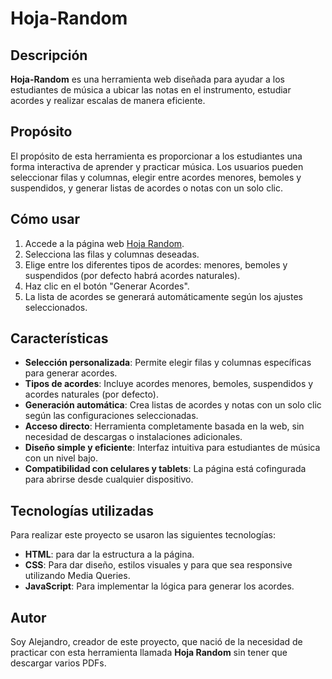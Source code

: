 # Hoja-Random


## Descripción
**Hoja-Random** es una herramienta web diseñada para ayudar a los estudiantes de música a ubicar las notas en el instrumento, estudiar acordes y realizar escalas de manera eficiente.

## Propósito
El propósito de esta herramienta es proporcionar a los estudiantes una forma interactiva de aprender y practicar música. Los usuarios pueden seleccionar filas y columnas, elegir entre acordes menores, bemoles y suspendidos, y generar listas de acordes o notas con un solo clic.

## Cómo usar
1. Accede a la página web [Hoja Random](https://24861379.github.io/Hoja-Random/).
2. Selecciona las filas y columnas deseadas.
3. Elige entre los diferentes tipos de acordes: menores, bemoles y suspendidos (por defecto habrá acordes naturales).
4. Haz clic en el botón "Generar Acordes".
5. La lista de acordes se generará automáticamente según los ajustes             seleccionados.

## Características
- **Selección personalizada**: Permite elegir filas y columnas específicas para generar acordes.
- **Tipos de acordes**: Incluye acordes menores, bemoles, suspendidos y acordes naturales (por defecto).
- **Generación automática**: Crea listas de acordes y notas con un solo clic según las configuraciones seleccionadas.
- **Acceso directo**: Herramienta completamente basada en la web, sin necesidad de descargas o instalaciones adicionales.
- **Diseño simple y eficiente**: Interfaz intuitiva para estudiantes de música con un nivel bajo.
- **Compatibilidad con celulares y tablets**: La página está cofingurada para abrirse desde cualquier dispositivo.

## Tecnologías utilizadas
Para realizar este proyecto se usaron las siguientes tecnologías:
- **HTML**: para dar la estructura a la página.
- **CSS**: Para dar diseño, estilos visuales y para que sea responsive utilizando Media Queries.
- **JavaScript**: Para implementar la lógica para generar los acordes.

## Autor
Soy Alejandro, creador de este proyecto, que nació de la necesidad de practicar con esta herramienta llamada **Hoja Random** sin tener que descargar varios PDFs.